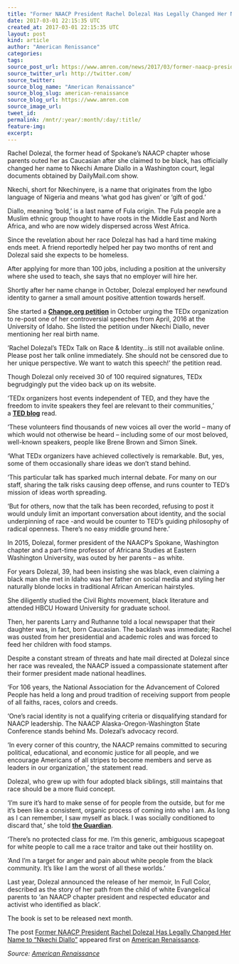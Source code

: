 ```yaml
---
title: "Former NAACP President Rachel Dolezal Has Legally Changed Her Name to “Nkechi Diallo”"
date: 2017-03-01 22:15:35 UTC
created_at: 2017-03-01 22:15:35 UTC
layout: post
kind: article
author: "American Renissance"
categories: 
tags: 
source_post_url: https://www.amren.com/news/2017/03/former-naacp-president-rachel-dolezal-legally-changed-name-nkechi-diallo/
source_twitter_url: http://twitter.com/
source_twitter: 
source_blog_name: "American Renaissance"
source_blog_slug: american-renaissance
source_blog_url: https://www.amren.com
source_image_url: 
tweet_id:
permalink: /mntr/:year/:month/:day/:title/
feature-img: 
excerpt:
---
```

<div id="fb-root"></div>
<p>Rachel Dolezal, the former head of Spokane’s NAACP chapter whose parents outed her as Caucasian after she claimed to be black, has officially changed her name to Nkechi Amare Diallo in a Washington court, legal documents obtained by DailyMail.com show.</p>
<p>Nkechi, short for Nkechinyere, is a name that originates from the Igbo language of Nigeria and means ‘what god has given’ or ‘gift of god.’</p>
<p>Diallo, meaning ‘bold,’ is a last name of Fula origin. The Fula people are a Muslim ethnic group thought to have roots in the Middle East and North Africa, and who are now widely dispersed across West Africa.</p>
<p>Since the revelation about her race Dolezal has had a hard time making ends meet. A friend reportedly helped her pay two months of rent and Dolezal said she expects to be homeless.</p>
<p>After applying for more than 100 jobs, including a position at the university where she used to teach, she says that no employer will hire her.</p>
<p>Shortly after her name change in October, Dolezal employed her newfound identity to garner a small amount positive attention towards herself.</p>
<p>She started a <a href="https://www.change.org/p/ted-ted-talks-post-rachel-dolezal-s-april-2016-tedx-talk-from-the-university-of-idaho"><strong>Change.org petition</strong></a> in October urging the TEDx organization to re-post one of her controversial speeches from April, 2016 at the University of Idaho. She listed the petition under Nkechi Diallo, never mentioning her real birth name.</p>
<p>‘Rachel Dolezal’s TEDx Talk on Race &amp; Identity…is still not available online. Please post her talk online immediately. She should not be censored due to her unique perspective. We want to watch this speech!’ the petition read.</p>
<p>Though Dolezal only received 30 of 100 required signatures, TEDx begrudgingly put the video back up on its website.</p>
<p>‘TEDx organizers host events independent of TED, and they have the freedom to invite speakers they feel are relevant to their communities,’ a <a href="http://blog.ted.com/rachel-dolezals-tedx-talk/"><strong>TED blog</strong></a> read.</p>
<p>‘These volunteers find thousands of new voices all over the world – many of which would not otherwise be heard – including some of our most beloved, well-known speakers, people like Brene Brown and Simon Sinek.</p>
<p>‘What TEDx organizers have achieved collectively is remarkable. But, yes, some of them occasionally share ideas we don’t stand behind.</p>
<p>‘This particular talk has sparked much internal debate. For many on our staff, sharing the talk risks causing deep offense, and runs counter to TED’s mission of ideas worth spreading.</p>
<p>‘But for others, now that the talk has been recorded, refusing to post it would unduly limit an important conversation about identity, and the social underpinning of race -and would be counter to TED’s guiding philosophy of radical openness. There’s no easy middle ground here.’</p>
<p>In 2015, Dolezal, former president of the NAACP’s Spokane, Washington chapter and a part-time professor of Africana Studies at Eastern Washington University, was outed by her parents – as white.</p>
<p>For years Dolezal, 39, had been insisting she was black, even claiming a black man she met in Idaho was her father on social media and styling her naturally blonde locks in traditional African American hairstyles.</p>
<p>She diligently studied the Civil Rights movement, black literature and attended HBCU Howard University for graduate school.</p>
<p>Then, her parents Larry and Ruthanne told a local newspaper that their daughter was, in fact, born Caucasian. The backlash was immediate; Rachel was ousted from her presidential and academic roles and was forced to feed her children with food stamps.</p>
<p>Despite a constant stream of threats and hate mail directed at Dolezal since her race was revealed, the NAACP issued a compassionate statement after their former president made national headlines.</p>
<p>‘For 106 years, the National Association for the Advancement of Colored People has held a long and proud tradition of receiving support from people of all faiths, races, colors and creeds.</p>
<p>‘One’s racial identity is not a qualifying criteria or disqualifying standard for NAACP leadership. The NAACP Alaska-Oregon-Washington State Conference stands behind Ms. Dolezal’s advocacy record.</p>
<p>‘In every corner of this country, the NAACP remains committed to securing political, educational, and economic justice for all people, and we encourage Americans of all stripes to become members and serve as leaders in our organization,’ the statement read.</p>
<p>Dolezal, who grew up with four adopted black siblings, still maintains that race should be a more fluid concept.</p>
<p>‘I’m sure it’s hard to make sense of for people from the outside, but for me it’s been like a consistent, organic process of coming into who I am. As long as I can remember, I saw myself as black. I was socially conditioned to discard that,’ she told <a href="https://www.theguardian.com/us-news/2015/dec/13/rachel-dolezal-i-wasnt-identifying-as-black-to-upset-people-i-was-being-me"><strong>the Guardian</strong></a>.</p>
<p>‘There’s no protected class for me. I’m this generic, ambiguous scapegoat for white people to call me a race traitor and take out their hostility on.</p>
<p>‘And I’m a target for anger and pain about white people from the black community. It’s like I am the worst of all these worlds.’</p>
<p>Last year, Dolezal announced the release of her memoir, In Full Color, described as the story of her path from the child of white Evangelical parents to ‘an NAACP chapter president and respected educator and activist who identified as black’.</p>
<p>The book is set to be released next month.</p>
<p>The post <a rel="nofollow" href="https://www.amren.com/news/2017/03/former-naacp-president-rachel-dolezal-legally-changed-name-nkechi-diallo/">Former NAACP President Rachel Dolezal Has Legally Changed Her Name to “Nkechi Diallo”</a> appeared first on <a rel="nofollow" href="https://www.amren.com">American Renaissance</a>.</p><div class="">
    <i>Source: <a href="https://www.amren.com">American Renaissance</a></i>
</div>

